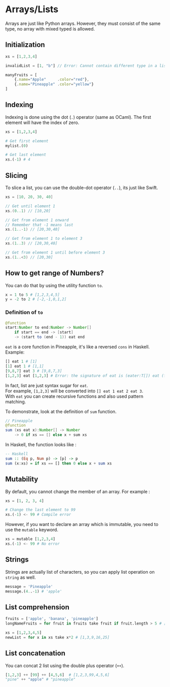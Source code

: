 # Arrays/Lists
Arrays are just like Python arrays. However, they must consist of the same type, no array with mixed typed is allowed.

## Initialization
```js
xs = [1,2,3,4]

invalidList = [1, "b"] // Error: Cannot contain different type in a list

manyFruits = [
    {.name="Apple"     .color="red"},
    {.name="Pineapple" .color="yellow"}
]


```

## Indexing
Indexing is done using the dot (`.`) operator (same as OCaml).
The first element will have the index of zero.
```python
xs = [1,2,3,4]

# Get first element
mylist.(0)

# Get last element
xs.(-1) # 4
```

## Slicing
To slice a list, you can use the double-dot operator (`..`), its just like Swift.
```swift
xs = [10, 20, 30, 40]

// Get until element 1
xs.(0..1) // [10,20]

// Get from element 1 onward
// Remember that -1 means last
xs.(1..-1) // [20,30,40]

// Get from element 1 to element 3
xs.(1..3) // [20,30,40]

// Get from element 1 until before element 3
xs.(1..<3) // [20,30]
```

## How to get range of Numbers?
You can do that by using the utility function `to`.
```python
x = 1 to 5 # [1,2,3,4,5]
y = -2 to 2 # [-2,-1,0,1,2]
```
### Definition of `to`
```java
@function
start:Number to end:Number -> Number[]
    if start == end -> [start]
    -> (start to (end - 1)) eat end
```
`eat` is a core function in Pineapple, it's like a reversed `cons` in Haskell.  
Example:
```python
[] eat 1 # [1]
[1] eat 1 # [1,1]
[9,8,7] eat 3 # [9,8,7,3]
[1,2,3] eat [1,2,3] # Error: the signature of eat is (eater:T[]) eat (food:T) -> T[]
```
In fact, list are just syntax sugar for `eat`.  
For example, `[1,2,3]` will be converted into `[] eat 1 eat 2 eat 3`.  
With `eat` you can create recursive functions and also used pattern matching.   

To demonstrate, look at the definition of `sum` function.

```java
// Pineapple
@function
sum (xs eat x):Number[] -> Number
    -> 0 if xs == [] else x + sum xs
```
In Haskell, the function looks like :
```hs
-- Haskell
sum :: (Eq p, Num p) -> [p] -> p
sum (x:xs) = if xs == [] then 0 else x + sum xs
```


## Mutability
By default, you cannot change the member of an array.  For example :
```python
xs = [1, 2, 3, 4]

# Change the last element to 99
xs.(-1) <- 99 # Compile error
```
However, if you want to declare an array which is immutable, you need to use the `mutable` keyword.  
```python
xs = mutable [1,2,3,4]
xs.(-1) <- 99 # No error
```

## Strings
Strings are actually list of characters, so you can apply list operation on `string` as well.
```python
message = 'Pineapple'
message.(4..-1) # 'apple'
```


## List comprehension
```python
fruits = ['apple', 'banana', 'pineapple']
longNameFruits = for fruit in fruits take fruit if fruit.length > 5 # ['banana', 'pineapple']

xs = [1,2,3,4,5]
newList = for x in xs take x*2 # [1,3,9,16,25]
```

## List concatenation 
You can concat 2 list using the double plus operator (`++`).
```python
[1,2,3] ++ [99] ++ [4,5,6]  # [1,2,3,99,4,5,6]
"pine" ++ "apple" # "pineapple"
```